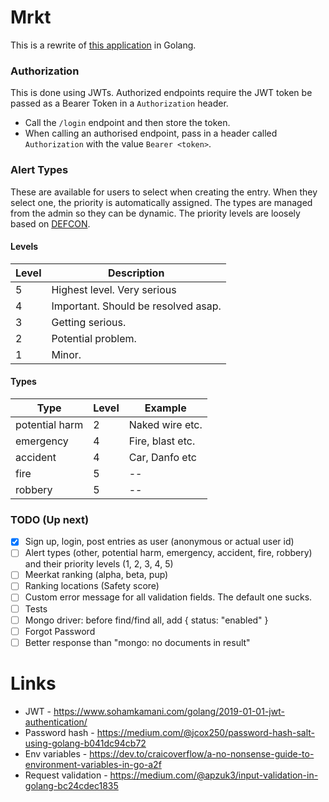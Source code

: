 # Mrkt
This is a rewrite of [this application](https://github.com/OpeOnikute/safety-alert-api) in Golang. 

### Authorization
This is done using JWTs. Authorized endpoints require the JWT token be passed as a Bearer Token in a `Authorization` header.
- Call the `/login` endpoint and then store the token.
- When calling an authorised endpoint, pass in a header called `Authorization` with the value `Bearer <token>`.

### Alert Types
These are available for users to select when creating the entry. When they select one, the priority is automatically assigned. The types are managed from the admin so they can be dynamic.
The priority levels are loosely based on [DEFCON](https://en.wikipedia.org/wiki/DEFCON). 

#### Levels
| Level |       Description                     | 
| ---   |          ---                          | 
| 5     | Highest level. Very serious           | 
| 4     | Important. Should be resolved asap.   | 
| 3     | Getting serious.                      | 
| 2     | Potential problem.                    | 
| 1     | Minor.                                | 

#### Types
| Type | Level  | Example  | 
| ---  | ---    |    ---       |
| potential harm | 2 |  Naked wire etc.  | 
| emergency | 4  | Fire, blast etc.  |  
| accident  | 4  | Car, Danfo etc  | 
| fire  | 5 |  --  | 
| robbery  | 5 | --  | 

### TODO (Up next)
- [x] Sign up, login, post entries as user (anonymous or actual user id)
- [ ] Alert types (other, potential harm, emergency, accident, fire, robbery) and their priority levels (1, 2, 3, 4, 5)
- [ ] Meerkat ranking (alpha, beta, pup)
- [ ] Ranking locations (Safety score)
- [ ] Custom error message for all validation fields. The default one sucks.
- [ ] Tests
- [ ] Mongo driver: before find/find all, add { status: "enabled" }
- [ ] Forgot Password
- [ ] Better response than "mongo: no documents in result"

# Links
- JWT - https://www.sohamkamani.com/golang/2019-01-01-jwt-authentication/
- Password hash - https://medium.com/@jcox250/password-hash-salt-using-golang-b041dc94cb72
- Env variables - https://dev.to/craicoverflow/a-no-nonsense-guide-to-environment-variables-in-go-a2f
- Request validation - https://medium.com/@apzuk3/input-validation-in-golang-bc24cdec1835